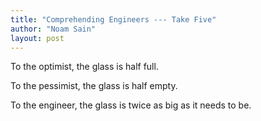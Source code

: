 ```yaml
---
title: "Comprehending Engineers --- Take Five"
author: "Noam Sain"
layout: post
---
```


To the optimist, the glass is half full.

To the pessimist, the glass is half empty.

To the engineer, the glass is twice as big as it needs to be.